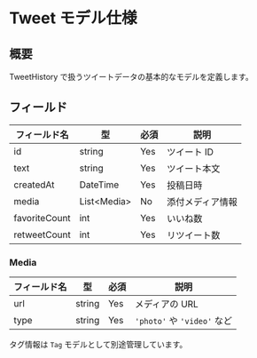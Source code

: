 # Tweet モデル仕様

## 概要
TweetHistory で扱うツイートデータの基本的なモデルを定義します。

## フィールド

| フィールド名 | 型 | 必須 | 説明 |
| --- | --- | --- | --- |
| id | string | Yes | ツイート ID |
| text | string | Yes | ツイート本文 |
| createdAt | DateTime | Yes | 投稿日時 |
| media | List&lt;Media&gt; | No | 添付メディア情報 |
| favoriteCount | int | Yes | いいね数 |
| retweetCount | int | Yes | リツイート数 |

### Media
| フィールド名 | 型 | 必須 | 説明 |
| --- | --- | --- | --- |
| url | string | Yes | メディアの URL |
| type | string | Yes | `'photo'` や `'video'` など |

タグ情報は `Tag` モデルとして別途管理しています。
